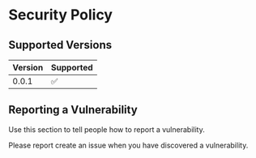 # Security Policy

## Supported Versions

| Version | Supported          |
| ------- | ------------------ |
| 0.0.1   | :white_check_mark: |

## Reporting a Vulnerability

Use this section to tell people how to report a vulnerability.

Please report create an issue when you have discovered a vulnerability.
